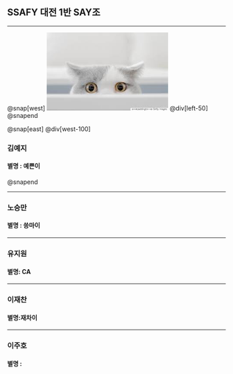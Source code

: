 
## SSAFY 대전 1반 SAY조
---
@snap[west]
![cat](./img/cat.jpg)
@div[left-50]
@snapend

@snap[east]
@div[west-100]
### 김예지

#### 별명 : 예쁜이
@snapend


---

### 노승만

#### 별명 : 씅마이

---

### 유지원

#### 별명: CA

---

### 이재찬

#### 별명:재차이

---

### 이주호

#### 별명 : 


